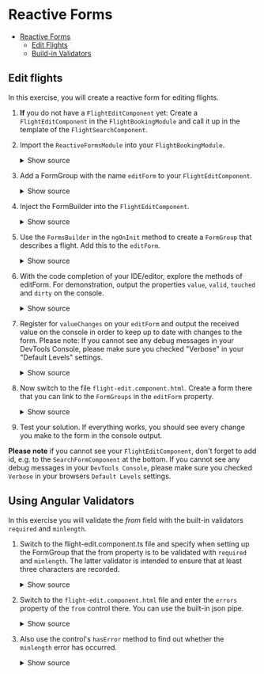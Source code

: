 # Reactive Forms

- [Reactive Forms](#reactive-forms)
  - [Edit Flights](#edit-flights)
  - [Build-in Validators](#build-in-validators)

## Edit flights

In this exercise, you will create a reactive form for editing flights.

1. **If** you do not have a ``FlightEditComponent`` yet: Create a ``FlightEditComponent`` in the ``FlightBookingModule`` and call it up in the template of the ``FlightSearchComponent``.

2. Import the ``ReactiveFormsModule`` into your ``FlightBookingModule``.

    <details>
    <summary>Show source</summary>
    <p>

    ```typescript
    [...]
    import { ReactiveFormsModule } from '@angular/forms';
    [...]

    @NgModule({
        [...]
        imports: [
            [...]
            ReactiveFormsModule
        ],
        [...]
    })
    export class FlightBookingModule {
    }
    ```

    </p>
    </details>

3. Add a FormGroup with the name ``editForm`` to your ``FlightEditComponent``.

    <details>
    <summary>Show source</summary>
    <p>

    ```typescript

    [...]
    import {FormGroup} from '@angular/forms';

    @Component({[...]})
    export class FlightEditComponent implements OnInit {

        editForm: FormGroup;
    
        [...]
    }
    ```

    </p>
    </details>


4. Inject the FormBuilder into the ``FlightEditComponent``.

    <details>
    <summary>Show source</summary>
    <p>

    ```typescript
    import {[...], FormBuilder} from '@angular/forms';

    @Component({
        [...]
    })
    export class FlightEditComponent implements OnInit {
        [...]  
        constructor(private fb: FormBuilder) {
        }
        [...]
    }
    ```

    </p>
    </details>


5. Use the ``FormsBuilder`` in the ``ngOnInit`` method to create a ``FormGroup`` that describes a flight. Add this to the ``editForm``.

    <details>
    <summary>Show source</summary>
    <p>

    ```typescript

    export class FlightEditComponent implements OnInit {
        [...]  
        ngOnInit() {
            this.editForm = this.fb.group({
                id:   [1],
                from: [],
                to:   [],
                date: []
            });
        }
        [...]
    }
    ```

    </p>
    </details>


6. With the code completion of your IDE/editor, explore the methods of editForm. For demonstration, output the properties ``value``, ``valid``, ``touched`` and ``dirty`` on the console.

    <details>
    <summary>Show source</summary>
    <p>

    ```typescript

    export class FlightEditComponent implements OnInit {
        [...]  
        ngOnInit() {
            [...]
            console.log(this.editForm.value);
            console.log(this.editForm.valid);
            console.log(this.editForm.touched);
            console.log(this.editForm.dirty);
        }
        [...]
    }
    ```

    </p>
    </details>

7. Register for ``valueChanges`` on your ``editForm`` and output the received value on the console in order to keep up to date with changes to the form. Please note: If you cannot see any debug messages in your DevTools Console, please make sure you checked "Verbose" in your "Default Levels" settings.

    <details>
    <summary>Show source</summary>
    <p>

    ```typescript

    export class FlightEditComponent implements OnInit {
    [...]  
        ngOnInit() {
            [...]
            this.editForm.valueChanges.subscribe(v => {
                console.debug('changes', v);
            });
        }
    [...]
    }
    ```

    </p>
    </details>

8. Now switch to the file ``flight-edit.component.html``. Create a form there that you can link to the ``FormGroups`` in the ``editForm`` property.

    <details>
    <summary>Show source</summary>
    <p>

    ```html
    <form [formGroup]="editForm">
        <div class="form-group">
            <label>Id:</label>
            <input formControlName="id" class="form-control">
        </div>

        <div class="form-group">
            <label>Date:</label>
            <input formControlName="date" class="form-control">
        </div>

        <div class="form-group">
            <label>From:</label>
            <input formControlName="from" class="form-control">
        </div>

        <div class="form-group">
            <label>To:</label>
            <input formControlName="to" class="form-control">
        </div>

        <div class="form-group">
            <button (click)="save()" class="btn btn-default">Save</button>
        </div>

    </form>
    ```

    </p>
    </details>

9. Test your solution. If everything works, you should see every change you make to the form in the console output.

**Please note** if you cannot see your `FlightEditComponent`, don't forget to add id, e.g. to the `SearchFormComponent` at the bottom. If you cannot see any debug messages in your `DevTools Console`, please make sure you checked `Verbose` in your browsers `Default Levels` settings.

## Using Angular Validators

In this exercise you will validate the _from_ field with the built-in validators ``required`` and ``minlength``.

1. Switch to the flight-edit.component.ts file and specify when setting up the FormGroup that the from property is to be validated with ``required`` and ``minlength``. The latter validator is intended to ensure that at least three characters are recorded.

    <details>
    <summary>Show source</summary>
    <p>

    ```typescript		
    [...]
    ngOnInit(): void {
        this.editForm = this.fb.group({
            id:   [1],
            from: [null, [Validators.required, Validators.minLength(3)]],
            to:   [null],
            date: [null]
        });

    }
    [...]		
    ```	

    </p>
    </details>

2. Switch to the ``flight-edit.component.html`` file and enter the ``errors`` property of the ``from`` control there. You can use the built-in json pipe.

    <details>
    <summary>Show source</summary>
    <p>

    ```TypeScript
    <input  formControlName="from">		
    [...]           
    errors: {{editForm.controls['from'].errors | json}}	
    ```

    </p>
    </details> 

3. Also use the control's ``hasError`` method to find out whether the ``minlength`` error has occurred.

    <details>
    <summary>Show source</summary>
    <p>

    ```TypeScript
    <input  formControlName="from" [...] >		
    [...]
    <div class="text-danger" *ngIf="editForm.controls['from'].hasError('minlength')">		
        ...minlength...
    </div>		
    ```

    </p>
    </details>
